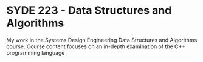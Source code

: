 # SYDE 223 - Data Structures and Algorithms
My work in the Systems Design Engineering Data Structures and Algorithms course. Course content focuses on an in-depth examination of the C++ programming language
